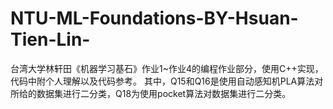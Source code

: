 # NTU-ML-Foundations-BY-Hsuan-Tien-Lin-
台湾大学林轩田《机器学习基石》作业1~作业4的编程作业部分，使用C++实现，代码中附个人理解以及代码参考。
其中，Q15和Q16是使用自动感知机PLA算法对所给的数据集进行二分类，Q18为使用pocket算法对数据集进行二分类。
